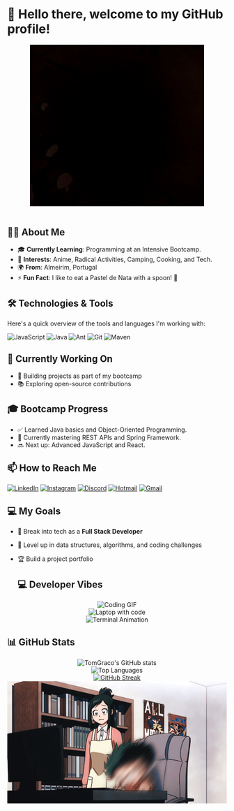 # 👋 Hello there, welcome to my GitHub profile!

<div align="center">
<img hight="100" width="400" alt="GIF" align="center" src="https://github.com/TomGraco/TomGraco/blob/main/78GR.gif">
</div>

</br>


## 👨‍💻 About Me
- 🎓 **Currently Learning**: Programming at an Intensive Bootcamp.
- 👀 **Interests**: Anime, Radical Activities, Camping, Cooking, and Tech.
- 🌍 **From**: Almeirim, Portugal
- ⚡ **Fun Fact**: I like to eat a Pastel de Nata with a spoon! 🍮

## 🛠️ Technologies & Tools
Here's a quick overview of the tools and languages I'm working with:

![JavaScript](https://img.shields.io/badge/-JavaScript-F7DF1E?logo=javascript&logoColor=333&style=flat)
![Java](https://img.shields.io/badge/-Java-007396?logo=java&logoColor=white&style=flat)
![Ant](https://img.shields.io/badge/-Ant-A81D33?logo=apache-ant&logoColor=white&style=flat)
![Git](https://img.shields.io/badge/-Git-F05032?logo=git&logoColor=white&style=flat)
![Maven](https://img.shields.io/badge/-Maven-C71A36?logo=apache-maven&logoColor=white&style=flat)

## 🌱 Currently Working On
- 🚀 Building projects as part of my bootcamp
- 📚 Exploring open-source contributions

## 🎓 Bootcamp Progress
- ✅ Learned Java basics and Object-Oriented Programming.  
- 🚧 Currently mastering REST APIs and Spring Framework.  
- 🔜 Next up: Advanced JavaScript and React.

## 📫 How to Reach Me
[![LinkedIn](https://img.shields.io/badge/-LinkedIn-0077B5?logo=linkedin&logoColor=white&style=flat)](https://www.linkedin.com/in/tom%C3%A1s-gra%C3%A7o/)
[![Instagram](https://img.shields.io/badge/-Instagram-E4405F?logo=instagram&logoColor=white&style=flat)](https://www.instagram.com/tabemohgrasso/)
[![Discord](https://img.shields.io/badge/-Discord-5865F2?logo=discord&logoColor=white&style=flat)](http://discordapp.com/users/757943871501238273)
[![Hotmail](https://img.shields.io/badge/-Hotmail-0078D4?logo=microsoft-outlook&logoColor=white&style=flat)](mailto:baptistag1@hotmail.com)
[![Gmail](https://img.shields.io/badge/-Gmail-D14836?logo=gmail&logoColor=white&style=flat)](mailto:baptistagraco1@gmail.com)

## 💻 My Goals
- 💼 Break into tech as a **Full Stack Developer**
- 💪 Level up in data structures, algorithms, and coding challenges
- 🏆 Build a project portfolio

  ## 💻 Developer Vibes

<div align="center">
  <img src="https://media.giphy.com/media/qgQUggAC3Pfv687qPC/giphy.gif" alt="Coding GIF" width="500">
  <br />
  <img src="https://media.giphy.com/media/Ll22OhMLAlVDb8UQWe/giphy.gif" alt="Laptop with code" width="400">
  <br />
  <img src="https://media.giphy.com/media/RbDKaczqWovIugyJmW/giphy.gif" alt="Terminal Animation" width="500">
</div>

## 📊 GitHub Stats

<div align="center">
  <img src="https://github-readme-stats.vercel.app/api?username=TomGraco&show_icons=true&theme=radical" alt="TomGraco's GitHub stats" />
  <br />
  <img src="https://github-readme-stats.vercel.app/api/top-langs/?username=TomGraco&layout=compact&theme=radical" alt="Top Languages" />
  <br />
  <a href="https://git.io/streak-stats">
    <img src="https://github-readme-streak-stats.herokuapp.com/?user=TomGraco&theme=radical" alt="GitHub Streak" />
  </a>
</div>

<div align="center">
<img hight="300" width="700" alt="GIF" align="center" src="https://github.com/TomGraco/TomGraco/blob/main/T9aF.gif">
</div>






<!---
TomGraco/TomGraco is a ✨ special ✨ repository because its `README.md` (this file) appears on your GitHub profile.
You can click the Preview link to take a look at your changes.
--->
